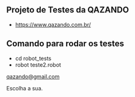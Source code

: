 ## Projeto de Testes da QAZANDO

- https://www.qazando.com.br/

## Comando para rodar os testes

- cd robot_tests
- robot teste2.robot

qazando@gmail.com

Escolha a sua.